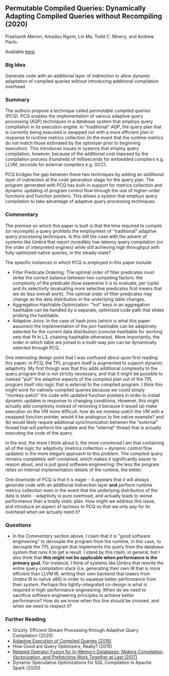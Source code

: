 ## Permutable Compiled Queries: Dynamically Adapting Compiled Queries without Recompiling (2020)

Prashanth Menon, Amadou Ngom, Lin Ma, Todd C. Mowry, and Andrew Pavlo.

Available [here](https://www.pdl.cmu.edu/PDL-FTP/Database/p101-menon.pdf).

### Big Idea

Generate code with an additional layer of indirection to allow dynamic adaptation of compiled queries without introducing additional compilation overhead.

### Summary

The authors propose a technique called _permutable compiled queries_ (PCQ). PCQ enables the implementation of various adaptive query processing (AQP) techniques in a database system that employs query compilation in its execution engine. In "traditional" AQP, the query plan that is currently being executed is swapped out with a more efficient plan in response to runtime metrics collection (in the event that the runtime metrics do not match those estimated by the optimizer prior to beginning execution). This introduces issues in systems that employ query compilation, however, because of the additional cost imposed by the compilation process (hundreds of milliseconds for embedded compilers e.g. LLVM, seconds for external compilers e.g. GCC). 

PCQ bridges the gap between these two techniques by adding an additional layer of indirection at the code generation stage for the query plan. The program generated with PCQ has built-in support for metrics collection and dynamic updating of program control flow through the use of higher-order functions and function pointers. This allows a system that employs query compilation to take advantage of adaptive query processing techniques.

### Commentary

The premise on which this paper is built is that the time required to compile (or recompile) a query prohibits the employment of "traditional" adaptive query processing techniques. Is this still the case with the advent of systems like Umbra that report incredibly low-latency query compilation (on the order of interpreted engines) while still achieving high throughput with fully-optimized native queries, in the steady-state?

The specific instances in which PCQ is employed in this paper include:
- Filter Predicate Ordering: The optimal order of filter predicates must strike the correct balance between two competing factors: the complexity of the predicate (how expensive it is to evaluate, per tuple) and its selectivity (evaluating more selective predicates first means that we do less overall work). The optimal order of filter predicates may change as the data distribution in the underlying table changes.
- Aggregation Hashtable Optimization: "hot" keys in an aggregation hashtable can be handled by a separate, optimized code path that elides probing the hashtable.
- Adaptive Joins: In the case of hash joins (which is what this paper assumes) the implementation of the join-hashtable can be adaptively selected for the current data distribution (concise hashtable for working sets that fit in L3, chaining hashtable otherwise). More importantly, the order in which table are joined in a multi-way join can be dynamically selected through PCQ.  

One interesting design point that I was confused about upon first reading this paper: in PCQ, the TPL program itself is augmented to support dynamic adaptivity. My first though was that this adds additional complexity to the query program that is not strictly necessary, and that it might be possible to instead "pull" the adaptive aspects of the compiled plan out of the TPL program itself into logic that is external to the compiled program. I think this might work for natively-compiled queries because we could simply "monkey-patch" the code with updated function pointers in order to install dynamic updates in response to changing conditions. However, this might actually add complexity instead of removing it because it would (a) make execution on the VM more difficult, how do we monkey-patch the VM with a swapped function pointer, would it be analogous to the native example? and (b) would likely require additional synchronization between the "external" thread that will perform the update and the "internal" thread that is actually executing the code of the query.

In the end, the more I think about it, the more convinced I am that containing all of the logic for adaptivity (metrics collection + dynamic control flow updates) is the more elegant approach to this problem. The compiled query remains completely self-contained, which makes it significantly easier to reason about, and is just good software engineering: the less the program relies on internal implementation details of the runtime, the better.

One downside of PCQ is that it is eager - it appears that it will always generate code with an additional indirection layer **and** perform runtime metrics collection even in the event that the underlying distribution of the data is static - adaptivity is pure overhead, and actually leads to worse performance than a totally static plan. How might we address this issue, and introduce an aspect of laziness to PCQ so that we only pay for its overhead when we actually need it?

### Questions

- In the _Commentary_ section above, I claim that it is "good software engineering" to decouple the program from the runtime, in this case, to decouple the TPL program that implements the query from the database system that runs it to get a result. I stand by this claim, in general, but I also think that **this might not be applicable when performance is the primary goal**. For instance, I think of systems like Umbra that rewrite the entire query compilation stack (i.e. generating their own IR that is more efficient than LLVM IR, writing their own backend that lowers from Umbra IR to native x86) in order to squeeze better performance from their system. Perhaps this tightly-integrated co-design is what is required in high-performance engineering. When do we need to sacrifice software engineering principles to achieve better performance? How do we know when this line should be crossed, and when we need to respect it?

### Further Reading

- Grizzly: Efficient Stream Processing through Adaptive Query Compilation (2020)
- [Adaptive Execution of Compiled Queries (2018)](AdaptiveExecutionCompiledQueries.md)
- How Good are Query Optimizers, Really? (2015)
- [Relaxed Operator Fusion for In-Memory Databases: Making Compilation, Vectorization, and Prefetching Work Together at Last (2017)](RelaxedOperatorFusion.md)
- Dynamic Speculative Optimizations for SQL Compilation in Apache Spark (2020)

